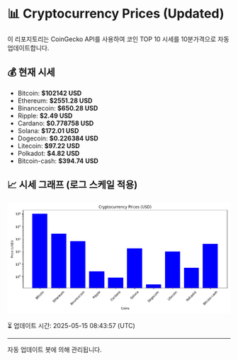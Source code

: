 
# 📊 Cryptocurrency Prices (Updated)

이 리포지토리는 CoinGecko API를 사용하여 코인 TOP 10 시세를 10분가격으로 자동 업데이트합니다.

## 💰 현재 시세
- Bitcoin: **$102142 USD**
- Ethereum: **$2551.28 USD**
- Binancecoin: **$650.28 USD**
- Ripple: **$2.49 USD**
- Cardano: **$0.778758 USD**
- Solana: **$172.01 USD**
- Dogecoin: **$0.226384 USD**
- Litecoin: **$97.22 USD**
- Polkadot: **$4.82 USD**
- Bitcoin-cash: **$394.74 USD**

## 📈 시세 그래프 (로그 스케일 적용)
![Crypto Prices](crypto_prices.png)

⏳ 업데이트 시간: 2025-05-15 08:43:57 (UTC)

---
자동 업데이트 봇에 의해 관리됩니다.
